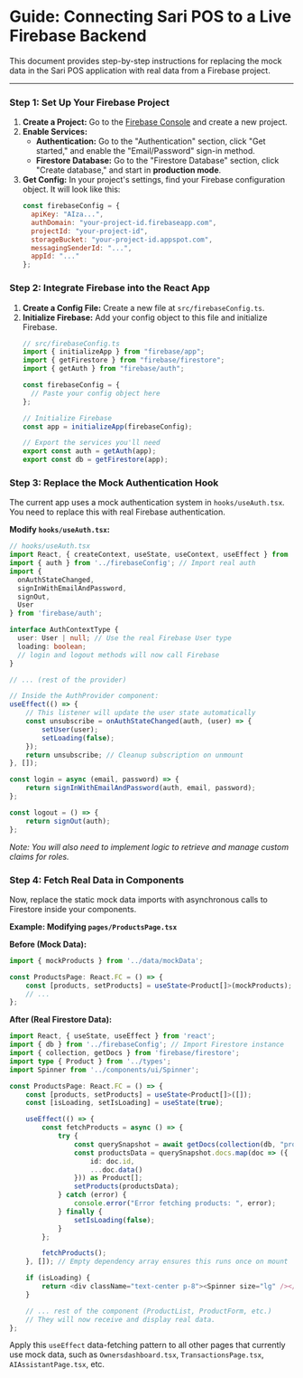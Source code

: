 
# Guide: Connecting Sari POS to a Live Firebase Backend

This document provides step-by-step instructions for replacing the mock data in the Sari POS application with real data from a Firebase project.

---

### Step 1: Set Up Your Firebase Project

1.  **Create a Project:** Go to the [Firebase Console](https://console.firebase.google.com/) and create a new project.
2.  **Enable Services:**
    -   **Authentication:** Go to the "Authentication" section, click "Get started," and enable the "Email/Password" sign-in method.
    -   **Firestore Database:** Go to the "Firestore Database" section, click "Create database," and start in **production mode**.
3.  **Get Config:** In your project's settings, find your Firebase configuration object. It will look like this:
    ```javascript
    const firebaseConfig = {
      apiKey: "AIza...",
      authDomain: "your-project-id.firebaseapp.com",
      projectId: "your-project-id",
      storageBucket: "your-project-id.appspot.com",
      messagingSenderId: "...",
      appId: "..."
    };
    ```

### Step 2: Integrate Firebase into the React App

1.  **Create a Config File:** Create a new file at `src/firebaseConfig.ts`.
2.  **Initialize Firebase:** Add your config object to this file and initialize Firebase.
    ```typescript
    // src/firebaseConfig.ts
    import { initializeApp } from "firebase/app";
    import { getFirestore } from "firebase/firestore";
    import { getAuth } from "firebase/auth";

    const firebaseConfig = {
      // Paste your config object here
    };

    // Initialize Firebase
    const app = initializeApp(firebaseConfig);

    // Export the services you'll need
    export const auth = getAuth(app);
    export const db = getFirestore(app);
    ```

### Step 3: Replace the Mock Authentication Hook

The current app uses a mock authentication system in `hooks/useAuth.tsx`. You need to replace this with real Firebase authentication.

**Modify `hooks/useAuth.tsx`:**

```typescript
// hooks/useAuth.tsx
import React, { createContext, useState, useContext, useEffect } from 'react';
import { auth } from '../firebaseConfig'; // Import real auth
import { 
  onAuthStateChanged, 
  signInWithEmailAndPassword, 
  signOut, 
  User 
} from 'firebase/auth';

interface AuthContextType {
  user: User | null; // Use the real Firebase User type
  loading: boolean;
  // login and logout methods will now call Firebase
}

// ... (rest of the provider)

// Inside the AuthProvider component:
useEffect(() => {
    // This listener will update the user state automatically
    const unsubscribe = onAuthStateChanged(auth, (user) => {
        setUser(user);
        setLoading(false);
    });
    return unsubscribe; // Cleanup subscription on unmount
}, []);

const login = async (email, password) => {
    return signInWithEmailAndPassword(auth, email, password);
};

const logout = () => {
    return signOut(auth);
};
```
*Note: You will also need to implement logic to retrieve and manage custom claims for roles.*

### Step 4: Fetch Real Data in Components

Now, replace the static mock data imports with asynchronous calls to Firestore inside your components.

**Example: Modifying `pages/ProductsPage.tsx`**

**Before (Mock Data):**
```typescript
import { mockProducts } from '../data/mockData';

const ProductsPage: React.FC = () => {
    const [products, setProducts] = useState<Product[]>(mockProducts);
    // ...
};
```

**After (Real Firestore Data):**
```typescript
import React, { useState, useEffect } from 'react';
import { db } from '../firebaseConfig'; // Import Firestore instance
import { collection, getDocs } from 'firebase/firestore';
import type { Product } from '../types';
import Spinner from '../components/ui/Spinner';

const ProductsPage: React.FC = () => {
    const [products, setProducts] = useState<Product[]>([]);
    const [isLoading, setIsLoading] = useState(true);

    useEffect(() => {
        const fetchProducts = async () => {
            try {
                const querySnapshot = await getDocs(collection(db, "products"));
                const productsData = querySnapshot.docs.map(doc => ({
                    id: doc.id,
                    ...doc.data()
                })) as Product[];
                setProducts(productsData);
            } catch (error) {
                console.error("Error fetching products: ", error);
            } finally {
                setIsLoading(false);
            }
        };

        fetchProducts();
    }, []); // Empty dependency array ensures this runs once on mount

    if (isLoading) {
        return <div className="text-center p-8"><Spinner size="lg" /></div>;
    }

    // ... rest of the component (ProductList, ProductForm, etc.)
    // They will now receive and display real data.
};
```

Apply this `useEffect` data-fetching pattern to all other pages that currently use mock data, such as `Ownersdashboard.tsx`, `TransactionsPage.tsx`, `AIAssistantPage.tsx`, etc.

